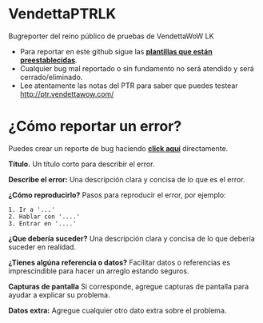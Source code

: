 # VendettaPTRLK
Bugreporter del reino público de pruebas de VendettaWoW LK

- Para reportar en este github sigue las [**plantillas que están preestablecidas**](https://github.com/MeluS/VendettaPTRLK#c%C3%B3mo-reportar-un-error).
- Cualquier bug mal reportado o sin fundamento no será atendido y será cerrado/eliminado.
- Lee atentamente las notas del PTR para saber que puedes testear http://ptr.vendettawow.com/


# ¿Cómo reportar un error?
Puedes crear un reporte de bug haciendo [**click aquí**](https://github.com/MeluS/VendettaPTRLK/issues/new) directamente.

**Título.**
Un título corto para describir el error.
 
**Describe el error:**
Una descripción clara y concisa de lo que es el error.

**¿Cómo reproducirlo?**
Pasos para reproducir el error, por ejemplo:
```
1. Ir a '...'
2. Hablar con '....'
3. Entrar en '....'
```
**¿Que debería suceder?**
Una descripción clara y concisa de lo que debería suceder en realidad.

**¿Tienes algúna referencia o datos?**
Facilitar datos o referencias es imprescindible para hacer un arreglo estando seguros.

**Capturas de pantalla**
Si corresponde, agregue capturas de pantalla para ayudar a explicar su problema.

**Datos extra:**
Agregue cualquier otro dato extra sobre el problema.
